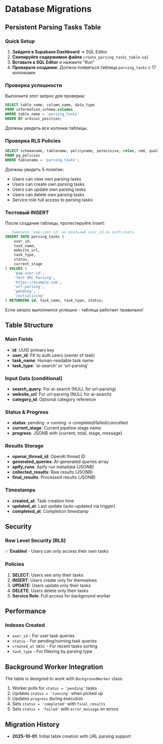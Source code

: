 # Database Migrations

## Persistent Parsing Tasks Table

### Quick Setup

1. **Зайдите в Supabase Dashboard** → SQL Editor
2. **Скопируйте содержимое файла** `create_parsing_tasks_table.sql`
3. **Вставьте в SQL Editor** и нажмите "Run"
4. **Проверьте создание**: Должна появиться таблица `parsing_tasks` с 17 колонками

### Проверка успешности

Выполните этот запрос для проверки:

```sql
SELECT table_name, column_name, data_type
FROM information_schema.columns
WHERE table_name = 'parsing_tasks'
ORDER BY ordinal_position;
```

Должны увидеть все колонки таблицы.

### Проверка RLS Policies

```sql
SELECT schemaname, tablename, policyname, permissive, roles, cmd, qual
FROM pg_policies
WHERE tablename = 'parsing_tasks';
```

Должны увидеть 5 политик:
- Users can view own parsing tasks
- Users can create own parsing tasks
- Users can update own parsing tasks
- Users can delete own parsing tasks
- Service role full access to parsing tasks

### Тестовый INSERT

После создания таблицы, протестируйте insert:

```sql
-- Замените 'ваш-user-id' на реальный user_id из auth.users
INSERT INTO parsing_tasks (
    user_id,
    task_name,
    website_url,
    task_type,
    status,
    current_stage
) VALUES (
    'ваш-user-id',
    'Test URL Parsing',
    'https://example.com',
    'url-parsing',
    'pending',
    'initializing'
) RETURNING id, task_name, task_type, status;
```

Если запрос выполнился успешно - таблица работает правильно!

## Table Structure

### Main Fields

- **id**: UUID primary key
- **user_id**: FK to auth.users (owner of task)
- **task_name**: Human-readable task name
- **task_type**: 'ai-search' or 'url-parsing'

### Input Data (conditional)

- **search_query**: For ai-search (NULL for url-parsing)
- **website_url**: For url-parsing (NULL for ai-search)
- **category_id**: Optional category reference

### Status & Progress

- **status**: pending → running → completed/failed/cancelled
- **current_stage**: Current pipeline stage name
- **progress**: JSONB with {current, total, stage, message}

### Results Storage

- **openai_thread_id**: OpenAI thread ID
- **generated_queries**: AI-generated queries array
- **apify_runs**: Apify run metadata (JSONB)
- **collected_results**: Raw results (JSONB)
- **final_results**: Processed results (JSONB)

### Timestamps

- **created_at**: Task creation time
- **updated_at**: Last update (auto-updated via trigger)
- **completed_at**: Completion timestamp

## Security

### Row Level Security (RLS)

✅ **Enabled** - Users can only access their own tasks

### Policies

1. **SELECT**: Users see only their tasks
2. **INSERT**: Users create only for themselves
3. **UPDATE**: Users update only their tasks
4. **DELETE**: Users delete only their tasks
5. **Service Role**: Full access for background worker

## Performance

### Indexes Created

- `user_id` - For user task queries
- `status` - For pending/running task queries
- `created_at DESC` - For recent tasks sorting
- `task_type` - For filtering by parsing type

## Background Worker Integration

The table is designed to work with `BackgroundWorker` class:

1. Worker polls for `status = 'pending'` tasks
2. Updates `status = 'running'` when picked up
3. Updates `progress` during execution
4. Sets `status = 'completed'` with `final_results`
5. Sets `status = 'failed'` with `error_message` on errors

## Migration History

- **2025-10-01**: Initial table creation with URL parsing support
